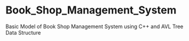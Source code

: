 # Book_Shop_Management_System
Basic Model of Book Shop Management System using C++ and AVL Tree Data Structure
